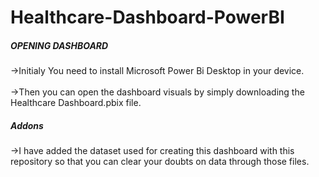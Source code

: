 # Healthcare-Dashboard-PowerBI

<h5>OPENING DASHBOARD</h5>
->Initialy You need to install Microsoft Power Bi Desktop in your device.<br>
<br>->Then you can open the dashboard visuals by simply downloading the Healthcare Dashboard.pbix file.
<h5>Addons</h5>
->I have added the dataset used for creating this dashboard with this repository so that you can clear your doubts on data through those files.
